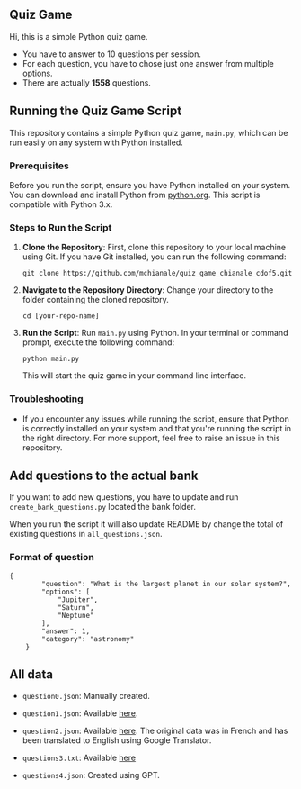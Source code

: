 ## Quiz Game
Hi, this is a simple Python quiz game.
- You have to answer to 10 questions per session.
- For each question, you have to chose just one answer from multiple options.
- There are actually **1558** questions.

## Running the Quiz Game Script

This repository contains a simple Python quiz game, `main.py`, which can be run easily on any system with Python installed.

### Prerequisites

Before you run the script, ensure you have Python installed on your system. You can download and install Python from [python.org](https://www.python.org/downloads/). This script is compatible with Python 3.x.

### Steps to Run the Script

1. **Clone the Repository**: First, clone this repository to your local machine using Git. If you have Git installed, you can run the following command:

   ```
   git clone https://github.com/mchianale/quiz_game_chianale_cdof5.git
   ```

2. **Navigate to the Repository Directory**: Change your directory to the folder containing the cloned repository.

   ```
   cd [your-repo-name]
   ```

3. **Run the Script**: Run `main.py` using Python. In your terminal or command prompt, execute the following command:

   ```
   python main.py
   ```

   This will start the quiz game in your command line interface.

### Troubleshooting

- If you encounter any issues while running the script, ensure that Python is correctly installed on your system and that you're running the script in the right directory. For more support, feel free to raise an issue in this repository.

## Add questions to the actual bank

If you want to add new questions, you have to update and run `create_bank_questions.py` located the bank folder.

When you run the script it will also update README by change the total of existing questions in `all_questions.json`.


### Format of question

```
{
        "question": "What is the largest planet in our solar system?",
        "options": [
            "Jupiter",
            "Saturn",
            "Neptune"
        ],
        "answer": 1,
        "category": "astronomy"
    }
```



## All data

- `question0.json`: Manually created.

- `question1.json`: Available [here](https://gist.github.com/cmota/f7919cd962a061126effb2d7118bec72).

- `question2.json`: Available [here](https://github.com/Eromnoj/quizAPI/blob/main/quiz.json). The original data was in French and has been translated to English using Google Translator.

- `questions3.txt`: Available [here](https://raw.githubusercontent.com/curiousily/simple-quiz/master/script/statements-data.json)

- `questions4.json`: Created using GPT.

